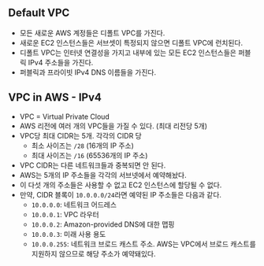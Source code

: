 ## Default VPC
- 모든 새로운 AWS 계정들은 디폴트 VPC를 가진다.
- 새로운 EC2 인스턴스들은 서브셋이 특정되지 않으면 디폴트 VPC에 런치된다.
- 디폴트 VPC는 인터넷 연결성을 가지고 내부에 있는 모든 EC2 인스턴스들은 퍼블릭 IPv4 주소들을 가진다.
- 퍼블릭과 프라이빗 IPv4 DNS 이름들을 가진다.

## VPC in AWS - IPv4
- VPC = Virtual Private Cloud
- AWS 리전에 여러 개의 VPC들을 가질 수 있다. (최대 리전당 5개)
- VPC당 최대 CIDR는 5개. 각각의 CIDR 당
  - 최소 사이즈는 `/28` (16개의 IP 주소)
  - 최대 사이즈는 `/16` (65536개의 IP 주소)
- VPC CIDR는 다른 네트워크들과 중복되면 안 된다.
- AWS는 5개의 IP 주소들을 각각의 서브넷에서 예약해놨다.
- 이 다섯 개의 주소들은 사용할 수 없고 EC2 인스턴스에 할당될 수 없다.
- 만약, CIDR 블록이 `10.0.0.0/24`라면 예약된 IP 주소들은 다음과 같다.
  - `10.0.0.0`: 네트워크 어드레스
  - `10.0.0.1`: VPC 라우터
  - `10.0.0.2`: Amazon-provided DNS에 대한 맵핑
  - `10.0.0.3`: 미래 사용 용도
  - `10.0.0.255`: 네트워크 브로드 캐스트 주소. AWS는 VPC에서 브로드 캐스트를 지원하지 않으므로 해당 주소가 예약돼있다.
